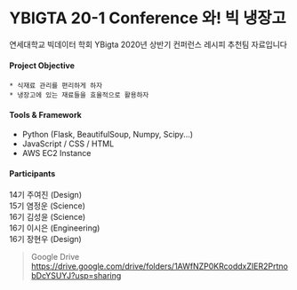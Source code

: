 # YBIGTA 20-1 Conference 와! 빅 냉장고

연세대학교 빅데이터 학회 YBigta 2020년 상반기 컨퍼런스 레시피 추천팀 자료입니다

#### Project Objective

	* 식재료 관리를 편리하게 하자
	* 냉장고에 있는 재료들을 효율적으로 활용하자



#### Tools & Framework

* Python (Flask, BeautifulSoup, Numpy, Scipy...)
* JavaScript / CSS / HTML
* AWS EC2 Instance



#### Participants

14기 주여진 (Design) <br>15기 염정운 (Science) <br>16기 김성윤 (Science)<br>16기 이시은 (Engineering)<br>16기 장현우 (Design)


>Google Drive <br> https://drive.google.com/drive/folders/1AWfNZP0KRcoddxZIER2PrtnobDcYSUYJ?usp=sharing
